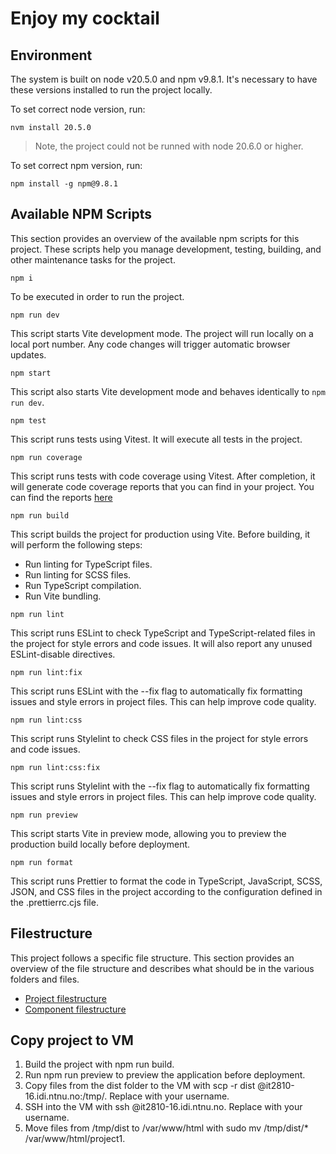 # Enjoy my cocktail

## Environment

The system is built on node v20.5.0 and npm v9.8.1. It's necessary to have these versions installed to run the project locally.

To set correct node version, run:

```cli
nvm install 20.5.0
```

> Note, the project could not be runned with node 20.6.0 or higher.

To set correct npm version, run:

```cli
npm install -g npm@9.8.1
```

## Available NPM Scripts

This section provides an overview of the available npm scripts for this project. These scripts help you manage development, testing, building, and other maintenance tasks for the project.

```
npm i
```

To be executed in order to run the project.

```
npm run dev
```

This script starts Vite development mode. The project will run locally on a local port number. Any code changes will trigger automatic browser updates.

```
npm start
```

This script also starts Vite development mode and behaves identically to `npm run dev`.

```cli
npm test
```

This script runs tests using Vitest. It will execute all tests in the project.

```cli
npm run coverage
```

This script runs tests with code coverage using Vitest. After completion, it will generate code coverage reports that you can find in your project. You can find the reports [here](./coverage/index.html)

```
npm run build
```

This script builds the project for production using Vite. Before building, it will perform the following steps:

- Run linting for TypeScript files.
- Run linting for SCSS files.
- Run TypeScript compilation.
- Run Vite bundling.

```cli
npm run lint
```

This script runs ESLint to check TypeScript and TypeScript-related files in the project for style errors and code issues. It will also report any unused ESLint-disable directives.

```cli
npm run lint:fix
```

This script runs ESLint with the --fix flag to automatically fix formatting issues and style errors in project files. This can help improve code quality.

```cli
npm run lint:css
```

This script runs Stylelint to check CSS files in the project for style errors and code issues.

```cli
npm run lint:css:fix
```

This script runs Stylelint with the --fix flag to automatically fix formatting issues and style errors in project files. This can help improve code quality.

```cli
npm run preview
```

This script starts Vite in preview mode, allowing you to preview the production build locally before deployment.

```cli
npm run format
```

This script runs Prettier to format the code in TypeScript, JavaScript, SCSS, JSON, and CSS files in the project according to the configuration defined in the .prettierrc.cjs file.

## Filestructure

This project follows a specific file structure. This section provides an overview of the file structure and describes what should be in the various folders and files.

- [Project filestructure](./docs/filestructure-project.md)
- [Component filestructure](./docs/filestructure-component.md)

## Copy project to VM

1. Build the project with npm run build.
2. Run npm run preview to preview the application before deployment.
3. Copy files from the dist folder to the VM with scp -r dist <username>@it2810-16.idi.ntnu.no:/tmp/. Replace <username> with your username.
4. SSH into the VM with ssh <username>@it2810-16.idi.ntnu.no. Replace <username> with your username.
5. Move files from /tmp/dist to /var/www/html with sudo mv /tmp/dist/\* /var/www/html/project1.
